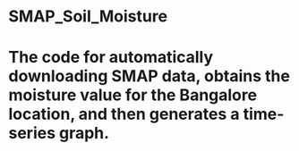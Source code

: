 # SMAP_Soil_Moisture
# The code for automatically downloading SMAP data, obtains the moisture value for the Bangalore location, and then generates a time-series graph.
